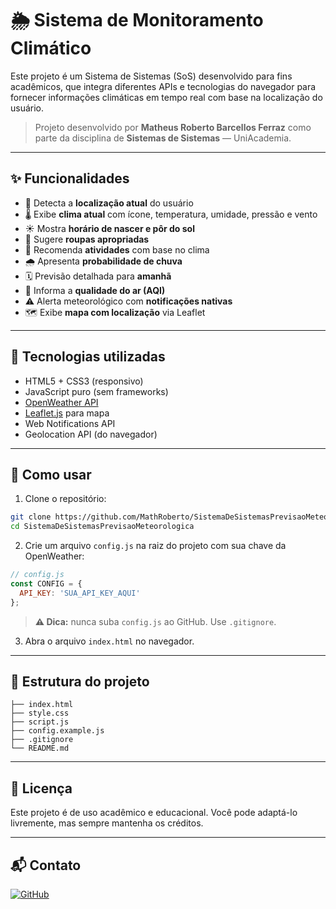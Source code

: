 
# 🌦️ Sistema de Monitoramento Climático

Este projeto é um Sistema de Sistemas (SoS) desenvolvido para fins acadêmicos, que integra diferentes APIs e tecnologias do navegador para fornecer informações climáticas em tempo real com base na localização do usuário.

> Projeto desenvolvido por **Matheus Roberto Barcellos Ferraz** como parte da disciplina de **Sistemas de Sistemas** — UniAcademia.

---

## ✨ Funcionalidades

- 📍 Detecta a **localização atual** do usuário  
- 🌡️ Exibe **clima atual** com ícone, temperatura, umidade, pressão e vento  
- ☀️ Mostra **horário de nascer e pôr do sol**  
- 🧥 Sugere **roupas apropriadas**  
- 🚴 Recomenda **atividades** com base no clima  
- 🌧️ Apresenta **probabilidade de chuva**  
- 🗓️ Previsão detalhada para **amanhã**  
- 💨 Informa a **qualidade do ar (AQI)**  
- ⚠️ Alerta meteorológico com **notificações nativas**  
- 🗺️ Exibe **mapa com localização** via Leaflet  

---

## 🧪 Tecnologias utilizadas

- HTML5 + CSS3 (responsivo)  
- JavaScript puro (sem frameworks)  
- [OpenWeather API](https://openweathermap.org/)  
- [Leaflet.js](https://leafletjs.com/) para mapa  
- Web Notifications API  
- Geolocation API (do navegador)  

---

## 🚀 Como usar

1. Clone o repositório:

```bash
git clone https://github.com/MathRoberto/SistemaDeSistemasPrevisaoMeteorologica
cd SistemaDeSistemasPrevisaoMeteorologica
```

2. Crie um arquivo `config.js` na raiz do projeto com sua chave da OpenWeather:

```js
// config.js
const CONFIG = {
  API_KEY: 'SUA_API_KEY_AQUI'
};
```

> **⚠️ Dica:** nunca suba `config.js` ao GitHub. Use `.gitignore`.

3. Abra o arquivo `index.html` no navegador.

---

## 📁 Estrutura do projeto

```
├── index.html
├── style.css
├── script.js
├── config.example.js
├── .gitignore
└── README.md
```

---

## 📄 Licença

Este projeto é de uso acadêmico e educacional. Você pode adaptá-lo livremente, mas sempre mantenha os créditos.

---

## 📬 Contato

[![GitHub](https://img.shields.io/badge/GitHub-MathRoberto-181717?style=for-the-badge&logo=github)](https://github.com/MathRoberto)
